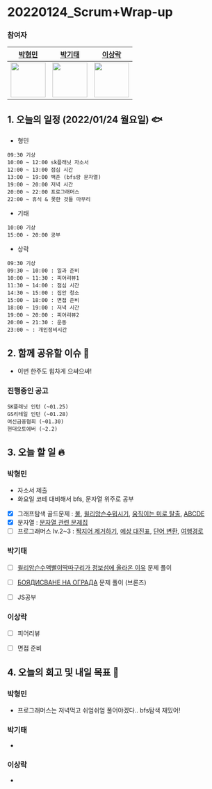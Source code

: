 # 20220124_Scrum+Wrap-up

### 참여자

| [박형민](https://github.com/npnppn)  | [박기태](https://github.com/idiot-kitto)   | [이상락](https://github.com/SangRakee)  |
| :------: | :------: | :------:
|<img src="https://github.com/npnppn.png" width="80"> | <img src="https://github.com/idiot-kitto.png" width="80">|<img src="https://github.com/SangRakee.png" width="80">

## 1. 오늘의 일정 (2022/01/24 월요일) 🐟

- 형민
```
09:30 기상
10:00 ~ 12:00 sk플래닛 자소서
12:00 ~ 13:00 점심 시간
13:00 ~ 19:00 백준 (bfs랑 문자열)
19:00 ~ 20:00 저녁 시간
20:00 ~ 22:00 프로그래머스
22:00 ~ 휴식 & 못한 것들 마무리
```

- 기태
```
10:00 기상
15:00 - 20:00 공부
```

- 상락
```
09:30 기상
09:30 ~ 10:00 : 일과 준비
10:00 ~ 11:30 : 피어리뷰1
11:30 ~ 14:00 : 점심 시간
14:30 ~ 15:00 : 집안 청소
15:00 ~ 18:00 : 면접 준비
18:00 ~ 19:00 : 저녁 시간
19:00 ~ 20:00 : 피어리뷰2
20:00 ~ 21:30 : 운동
23:00 ~ : 개인정비시간 

```

## 2. 함께 공유할 이슈 💌
- 이번 한주도 힘차게 으쌰으쌰!

### 진행중인 공고
```
SK플래닛 인턴 (~01.25)
GS리테일 인턴 (~01.28)
여신금융협회 (~01.30)
현대오토에버 (~2.2)
```



## 3. 오늘 할 일 🔥



### 박형민
-  자소서 제출
- 화요일 코테 대비해서 bfs, 문자열 위주로 공부
- [x] 그래프탐색 골드문제 : [불](https://www.acmicpc.net/problem/5427), [윌리암슨수뭐시기](https://www.acmicpc.net/problem/17129), [움직이는 미로 탈출](https://www.acmicpc.net/problem/16954), [ABCDE](https://www.acmicpc.net/problem/13023)
- [x] 문자열 : [문자열 관련 문제집](https://www.acmicpc.net/workbook/view/7276)
- [ ] 프로그래머스 lv.2~3 : [짝지어 제거하기](https://programmers.co.kr/learn/courses/30/lessons/12973), [예상 대진표](https://programmers.co.kr/learn/courses/30/lessons/12985), [단어 변환](https://programmers.co.kr/learn/courses/30/lessons/43163), [여행경로](https://programmers.co.kr/learn/courses/30/lessons/43164)

### 박기태

- [ ] [윌리암슨수액빨이딱따구리가 정보섬에 올라온 이유](https://www.acmicpc.net/problem/17129) 문제 풀이
- [ ] [БОЯДИСВАНЕ НА ОГРАДА](https://www.acmicpc.net/problem/24310) 문제 풀이 (브론즈)
- [ ] JS공부



### 이상락
- [ ] 피어리뷰
- [ ] 면접 준비



## 4. 오늘의 회고 및 내일 목표 🎈


    

### 박형민

- 프로그래머스는 저녁먹고 쉬엄쉬엄 풀어야겠다.. bfs탐색 재밌어! 

### 박기태

- 

### 이상락
- 
